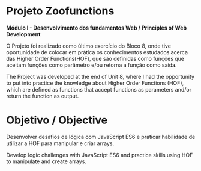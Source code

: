 # Projeto Zoofunctions

**Módulo I - Desenvolvimento dos fundamentos Web / Principles of Web Development** 

O Projeto foi realizado como último exercício do Bloco 8, onde tive oportunidade de colocar em prática os conhecimentos estudados acerca das Higher Order Functions(HOF), que são definidas como funções que aceitam funções como parâmetro e/ou retorna a função como saída.

The Project was developed at the end of Unit 8, where I had the opportunity to put into practice the knowledge about Higher Order Functions (HOF), which are defined as functions that accept functions as parameters and/or return the function as output.


# Objetivo / Objective


Desenvolver desafios de lógica com JavaScript ES6 e praticar habilidade de utilizar a HOF para manipular e criar arrays.

Develop logic challenges with JavaScript ES6 and practice skills using HOF to manipulate and create arrays.

<!-- Olá, Tryber!

Esse é apenas um arquivo inicial para o README do seu projeto.

É essencial que você preencha esse documento por conta própria, ok?

Não deixe de usar nossas dicas de escrita de README de projetos, e deixe sua criatividade brilhar!

⚠️ IMPORTANTE: você precisa deixar nítido:
- quais arquivos/pastas foram desenvolvidos por você; 
- quais arquivos/pastas foram desenvolvidos por outra pessoa estudante;
- quais arquivos/pastas foram desenvolvidos pela Trybe.

-->
